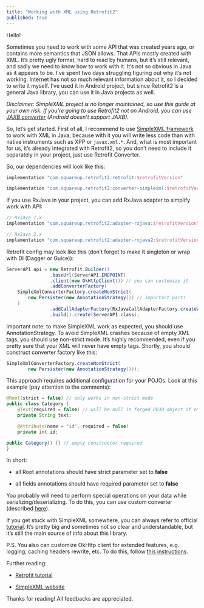 ```yaml
---
title: "Working with XML using Retrofit2"
published: true
---
```


Hello!

Sometimes you need to work with some API that was created years ago, or contains more semantics that JSON allows. That APIs mostly created with XML. It’s pretty ugly format, hard to read  by humans, but it’s still relevant, and sadly we need to know how to work with it. It’s not so obvious in Java as it appears to be. I’ve spent two days struggling figuring out why it’s not working. Internet has not so much relevant information about it, so I decided to write it myself. I’ve used it in Android project, but since Retrofit2 is a general Java library, you can use it in Java projects as well.

*Disclaimer: SimpleXML project is no longer maintained, so use this guide at your own risk. If you’re going to use Retrofit2 not on Android, you can use [JAXB converter](https://github.com/square/retrofit/tree/master/retrofit-converters/jaxb) (Android doesn’t support JAXB).*

So, let’s get started. First of all, I recommend to use [SimpleXML framework](http://simple.sourceforge.net) to work with XML in Java, because with it you will write less code than with native instruments such as XPP or `javax.xml.*`. And, what is most important for us, it’s already integrated with Retrofit2, so you don’t need to include it separately in your project, just use Retrofit Converter.

So, our dependencies will look like this:

```groovy
implementation "com.squareup.retrofit2:retrofit:$retrofitVersion"

implementation "com.squareup.retrofit2:converter-simplexml:$retrofitVersion"
```

If you use RxJava in your project, you can add RxJava adapter to simplify work with API:

```groovy
// RxJava 1.x
implementation "com.squareup.retrofit2:adapter-rxjava:$retrofitVersion"

// RxJava 2.x
implementation "com.squareup.retrofit2:adapter-rxjava2:$retrofitVersion"
```

Retrofit config may look like this (don’t forget to make it singleton or wrap with DI (Dagger or Guice)):

```java
ServerAPI api = new Retrofit.Builder()
                .baseUrl(ServerAPI.ENDPOINT)
                .client(new OkHttpClient()) // you can customize it
                .addConverterFactory(
    SimpleXmlConverterFactory.createNonStrict(
        new Persister(new AnnotationStrategy()) // important part!
    )
                .addCallAdapterFactory(RxJavaCallAdapterFactory.createWithScheduler(Schedulers.io())) // rx stuff
                .build().create(ServerAPI.class);
```

Important note: to make SimpleXML work as expected, you should use AnnotationStrategy. To avoid SimpleXML crashes because of empty XML tags, you should use non-strict mode. It’s highly recommended, even if you pretty sure that your XML will never have empty tags. Shortly, you should construct converter factory like this:

```java
SimpleXmlConverterFactory.createNonStrict(
        new Persister(new AnnotationStrategy()));
```

This approach requires additional configuration for your POJOs. Look at this example (pay attention to the comments):

```java
@Root(strict = false) // only works in non-strict mode
public class Category {
    @Text(required = false) // will be null in forged POJO object if empty
    private String text;

    @Attribute(name = "id", required = false)
    private int id;

public Category() {} // empty constructor required
}
```

In short:

* all Root annotations should have strict parameter set to **false**

* all fields annotations should have required parameter set to **false**

You probably will need to perform special operations on your data while serializing/deserializing. To do this, you can use custom converter (described [here](http://simple.sourceforge.net/download/stream/doc/tutorial/tutorial.php#converters)).

If you get stuck with SimpleXML somewhere, you can always refer to official [tutorial](http://simple.sourceforge.net/download/stream/doc/tutorial/tutorial.php). It’s pretty big and sometimes not so clear and understandable, but it’s still the main source of info about this library.

P.S. You also can customize OkHttp client for extended features, e.g. logging, caching headers rewrite, etc. To do this, follow [this instructions](https://github.com/square/okhttp/wiki/Recipes).

Further reading:

* [Retrofit tutorial](http://square.github.io/retrofit/)

* [SimpleXML website](http://simple.sourceforge.net/)

Thanks for reading! All feedbacks are appreciated.
